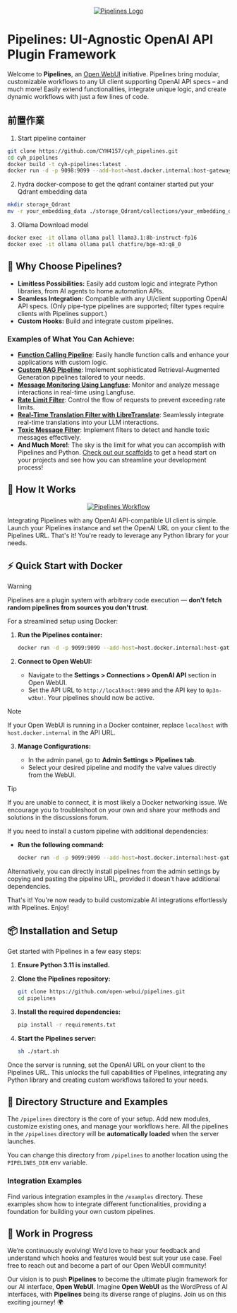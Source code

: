 <p align="center">
  <a href="#"><img src="./header.png" alt="Pipelines Logo"></a>
</p>


# Pipelines: UI-Agnostic OpenAI API Plugin Framework

Welcome to **Pipelines**, an [Open WebUI](https://github.com/open-webui) initiative. Pipelines bring modular, customizable workflows to any UI client supporting OpenAI API specs – and much more! Easily extend functionalities, integrate unique logic, and create dynamic workflows with just a few lines of code.

## 前置作業

1. Start pipeline container

```sh
git clone https://github.com/CYH4157/cyh_pipelines.git
cd cyh_pipelines
docker build -t cyh-pipelines:latest .
docker run -d -p 9098:9099 --add-host=host.docker.internal:host-gateway -v /home/ubuntu/cyh_pipelines:/app/pipelines --name pipelines --restart always cyh-pipelines
```

2. hydra docker-compose to get the qdrant container started
put your Qdrant embedding data
```sh
mkdir storage_Qdrant
mv -r your_embedding_data ./storage_Qdrant/collections/your_embedding_data
```

3. Ollama Download model

```sh
docker exec -it ollama ollama pull llama3.1:8b-instruct-fp16
docker exec -it ollama ollama pull chatfire/bge-m3:q8_0

```


## 🚀 Why Choose Pipelines?

- **Limitless Possibilities:** Easily add custom logic and integrate Python libraries, from AI agents to home automation APIs.
- **Seamless Integration:** Compatible with any UI/client supporting OpenAI API specs. (Only pipe-type pipelines are supported; filter types require clients with Pipelines support.)
- **Custom Hooks:** Build and integrate custom pipelines.

### Examples of What You Can Achieve:

- [**Function Calling Pipeline**](/examples/filters/function_calling_filter_pipeline.py): Easily handle function calls and enhance your applications with custom logic.
- [**Custom RAG Pipeline**](/examples/pipelines/rag/llamaindex_pipeline.py): Implement sophisticated Retrieval-Augmented Generation pipelines tailored to your needs.
- [**Message Monitoring Using Langfuse**](/examples/filters/langfuse_filter_pipeline.py): Monitor and analyze message interactions in real-time using Langfuse.
- [**Rate Limit Filter**](/examples/filters/rate_limit_filter_pipeline.py): Control the flow of requests to prevent exceeding rate limits.
- [**Real-Time Translation Filter with LibreTranslate**](/examples/filters/libretranslate_filter_pipeline.py): Seamlessly integrate real-time translations into your LLM interactions.
- [**Toxic Message Filter**](/examples/filters/detoxify_filter_pipeline.py): Implement filters to detect and handle toxic messages effectively.
- **And Much More!**: The sky is the limit for what you can accomplish with Pipelines and Python. [Check out our scaffolds](/examples/scaffolds) to get a head start on your projects and see how you can streamline your development process!

## 🔧 How It Works

<p align="center">
  <a href="./docs/images/workflow.png"><img src="./docs/images/workflow.png" alt="Pipelines Workflow"></a>
</p>

Integrating Pipelines with any OpenAI API-compatible UI client is simple. Launch your Pipelines instance and set the OpenAI URL on your client to the Pipelines URL. That's it! You're ready to leverage any Python library for your needs.

## ⚡ Quick Start with Docker

> [!WARNING]
> Pipelines are a plugin system with arbitrary code execution — **don't fetch random pipelines from sources you don't trust**.

For a streamlined setup using Docker:

1. **Run the Pipelines container:**

   ```sh
   docker run -d -p 9099:9099 --add-host=host.docker.internal:host-gateway -v pipelines:/app/pipelines --name pipelines --restart always ghcr.io/open-webui/pipelines:main
   ```

2. **Connect to Open WebUI:**

   - Navigate to the **Settings > Connections > OpenAI API** section in Open WebUI.
   - Set the API URL to `http://localhost:9099` and the API key to `0p3n-w3bu!`. Your pipelines should now be active.

> [!NOTE]
> If your Open WebUI is running in a Docker container, replace `localhost` with `host.docker.internal` in the API URL.

3. **Manage Configurations:**

   - In the admin panel, go to **Admin Settings > Pipelines tab**.
   - Select your desired pipeline and modify the valve values directly from the WebUI.

> [!TIP]
> If you are unable to connect, it is most likely a Docker networking issue. We encourage you to troubleshoot on your own and share your methods and solutions in the discussions forum.

If you need to install a custom pipeline with additional dependencies:

- **Run the following command:**

  ```sh
  docker run -d -p 9099:9099 --add-host=host.docker.internal:host-gateway -e PIPELINES_URLS="https://github.com/open-webui/pipelines/blob/main/examples/filters/detoxify_filter_pipeline.py" -v pipelines:/app/pipelines --name pipelines --restart always ghcr.io/open-webui/pipelines:main
  ```

Alternatively, you can directly install pipelines from the admin settings by copying and pasting the pipeline URL, provided it doesn't have additional dependencies.

That's it! You're now ready to build customizable AI integrations effortlessly with Pipelines. Enjoy!

## 📦 Installation and Setup

Get started with Pipelines in a few easy steps:

1. **Ensure Python 3.11 is installed.**
2. **Clone the Pipelines repository:**

   ```sh
   git clone https://github.com/open-webui/pipelines.git
   cd pipelines
   ```

3. **Install the required dependencies:**

   ```sh
   pip install -r requirements.txt
   ```

4. **Start the Pipelines server:**

   ```sh
   sh ./start.sh
   ```

Once the server is running, set the OpenAI URL on your client to the Pipelines URL. This unlocks the full capabilities of Pipelines, integrating any Python library and creating custom workflows tailored to your needs.

## 📂 Directory Structure and Examples

The `/pipelines` directory is the core of your setup. Add new modules, customize existing ones, and manage your workflows here. All the pipelines in the `/pipelines` directory will be **automatically loaded** when the server launches.

You can change this directory from `/pipelines` to another location using the `PIPELINES_DIR` env variable.

### Integration Examples

Find various integration examples in the `/examples` directory. These examples show how to integrate different functionalities, providing a foundation for building your own custom pipelines.

## 🎉 Work in Progress

We’re continuously evolving! We'd love to hear your feedback and understand which hooks and features would best suit your use case. Feel free to reach out and become a part of our Open WebUI community!

Our vision is to push **Pipelines** to become the ultimate plugin framework for our AI interface, **Open WebUI**. Imagine **Open WebUI** as the WordPress of AI interfaces, with **Pipelines** being its diverse range of plugins. Join us on this exciting journey! 🌍

